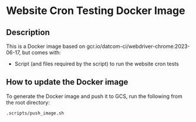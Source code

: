 # Website Cron Testing Docker Image

## Description

This is a Docker image based on gcr.io/datcom-ci/webdriver-chrome:2023-06-17, but comes with:

- Script (and files required by the script) to run the website cron tests

## How to update the Docker image

To generate the Docker image and push it to GCS, run the following from the root directory:

```bash
.scripts/push_image.sh
```
